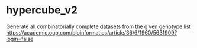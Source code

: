 # hypercube_v2
Generate all combinatorially complete datasets from the given genotype list
https://academic.oup.com/bioinformatics/article/36/6/1960/5631909?login=false
